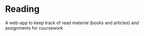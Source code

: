 # Reading

A web-app to keep track of read material (books and articles) and assignments for coursework
